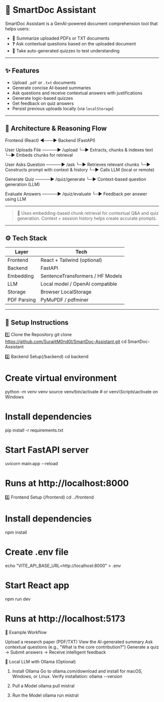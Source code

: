 # 🧠 SmartDoc Assistant

SmartDoc Assistant is a GenAI-powered document comprehension tool that helps users:

- 📄 Summarize uploaded PDFs or TXT documents  
- ❓ Ask contextual questions based on the uploaded document  
- 🧠 Take auto-generated quizzes to test understanding  

---

## ✨ Features

- Upload `.pdf` or `.txt` documents  
- Generate concise AI-based summaries  
- Ask questions and receive contextual answers with justifications  
- Generate logic-based quizzes  
- Get feedback on quiz answers  
- Persist previous uploads locally (via `localStorage`)  

---

## 🧱 Architecture & Reasoning Flow

Frontend (React) ◄───► Backend (FastAPI)

User Uploads File ─────► /upload
└─► Extracts, chunks & indexes text
└─► Embeds chunks for retrieval

User Asks Question ─────► /ask
└─► Retrieves relevant chunks
└─► Constructs prompt with context & history
└─► Calls LLM (local or remote)

Generate Quiz ─────► /quiz/generate
└─► Context-based question generation (LLM)

Evaluate Answers ─────► /quiz/evaluate
└─► Feedback per answer using LLM

---


> 🧠 Uses embedding-based chunk retrieval for contextual Q&A and quiz generation. Context + session history helps create accurate prompts.

---

## ⚙️ Tech Stack

| Layer       | Tech                             |
|-------------|----------------------------------|
| Frontend    | React + Tailwind (optional)      |
| Backend     | FastAPI                          |
| Embedding   | SentenceTransformers / HF Models |
| LLM         | Local model / OpenAI compatible  |
| Storage     | Browser LocalStorage             |
| PDF Parsing | PyMuPDF / pdfminer               |

---

## 🚀 Setup Instructions

1️⃣ Clone the Repository
git clone https://github.com/SurajitM0nd0l/SmartDoc-Assistant.git
cd SmartDoc-Assistant

2️⃣ Backend Setup(/backend)
cd backend

# Create virtual environment
python -m venv venv
source venv/bin/activate  # or venv\Scripts\activate on Windows

# Install dependencies
pip install -r requirements.txt

# Start FastAPI server
uvicorn main:app --reload
# Runs at http://localhost:8000

3️⃣ Frontend Setup (/frontend)
cd ../frontend

# Install dependencies
npm install

# Create .env file
echo "VITE_API_BASE_URL=http://localhost:8000" > .env

# Start React app
npm run dev
# Runs at http://localhost:5173

🧪 Example Workflow

Upload a research paper (PDF/TXT)
View the AI-generated summary
Ask contextual questions (e.g., "What is the core contribution?")
Generate a quiz → Submit answers → Receive intelligent feedback

🧰 Local LLM with Ollama (Optional)

1. Install Ollama
Go to ollama.com/download and install for macOS, Windows, or Linux.
Verify installation:
ollama --version

3. Pull a Model
ollama pull mistral

5. Run the Model
ollama run mistral
